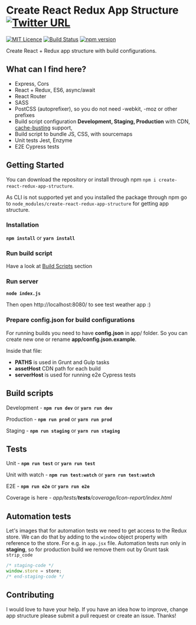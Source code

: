 # Create React Redux App Structure [![Twitter URL](https://img.shields.io/twitter/url/http/shields.io.svg?style=social)](https://twitter.com/intent/tweet?hashtags=reactjs%20%23redux%20%23javascript&original_referer=https%3A%2F%2Fpublish.twitter.com%2F&ref_src=twsrc%5Etfw&text=Start%20your%20project%20fast%20with%20Create%20React%20Redux%20App%20Structure&tw_p=tweetbutton&url=https%3A%2F%2Fgithub.com%2Fshystruk%2Fcreate-react-redux-app-structure&via=shystrukk) #

[![MIT Licence](https://badges.frapsoft.com/os/mit/mit.svg?v=103)](https://opensource.org/licenses/mit-license.php) [![Build Status](https://travis-ci.org/shystruk/create-react-redux-app-structure.svg?branch=master)](https://travis-ci.org/shystruk/create-react-redux-app-structure) [![npm version](https://badge.fury.io/js/create-react-redux-app-structure.svg)](https://badge.fury.io/js/create-react-redux-app-structure)

Create React + Redux app structure with build configurations.

## What can I find here? ##
- Express, Cors
- React + Redux, ES6, async/await
- React Router
- SASS
- PostCSS (autoprefixer), so you do not need -webkit, -moz or other prefixes
- Build script configuration **Development, Staging, Production** with CDN, [cache-busting](https://www.keycdn.com/support/what-is-cache-busting/) support,
- Build script to bundle JS, CSS, with sourcemaps
- Unit tests Jest, Enzyme
- E2E Cypress tests

## Getting Started ##
You can download the repository or install through npm `npm i create-react-redux-app-structure`.

As CLI is not supported yet and you installed the package through npm go to `node_modules/create-react-redux-app-structure` for getting app structure.

### Installation ###
**`npm install`** or **`yarn install`**

### Run build script ###
Have a look at [Build Scripts](#build-scripts) section

### Run server ###
**`node index.js`**

Then open http://localhost:8080/ to see test weather app :)

### Prepare config.json for build configurations ###
For running builds you need to have **config.json** in app/ folder.
So you can create new one or rename **app/config.json.example**.  

Inside that file:
 - **PATHS** is used in Grunt and Gulp tasks
 - **assetHost** CDN path for each build
 - **serverHost** is used for running e2e Cypress tests

## Build scripts ##
Development - **`npm run dev`** or **`yarn run dev`**

Production - **`npm run prod`** or **`yarn run prod`**

Staging - **`npm run staging`** or **`yarn run staging`**


## Tests ##
Unit - **`npm run test`** or **`yarn run test`**

Unit with watch - **`npm run test:watch`** or **`yarn run test:watch`**

E2E - **`npm run e2e`** or **`yarn run e2e`**

Coverage is here - *app/tests/__tests__/coverage/Icon-report/index.html*


## Automation tests ##
Let's images that for automation tests we need to get access to the Redux store.
We can do that by adding to the `window` object property with reference to the store. For e.g. in `app.jsx` file.
Automation tests run only in **staging**, so for production build we remove them out by Grunt task `strip_code` 

```javascript
/* staging-code */
window.store = store;
/* end-staging-code */
```

## Contributing ##
I would love to have your help. If you have an idea how to improve, change app structure please submit a pull request or create an issue.
Thanks!

